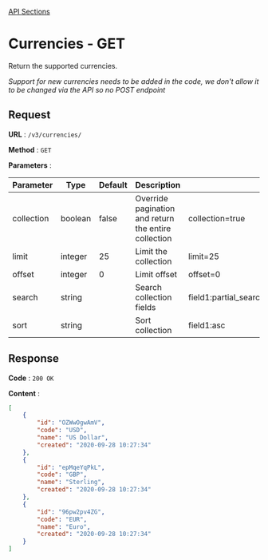 [API Sections](../Sections.md)

# Currencies - GET

Return the supported currencies.

*Support for new currencies needs to be added in the code, we don't allow it to be changed via the API so no POST endpoint*

## Request

**URL** : `/v3/currencies/`

**Method** : `GET`

**Parameters** :

Parameter | Type | Default | Description | Example
---|---|---|---|---
collection | boolean | false | Override pagination and return the entire collection | collection=true
limit | integer | 25 | Limit the collection | limit=25
offset | integer | 0 | Limit offset | offset=0
search | string | | Search collection fields | field1:partial_search_term\|field2:partial_search_term
sort | string | | Sort collection | field1:asc|field2:desc


## Response

**Code** : `200 OK`

**Content** : 
```json
[
    {
        "id": "OZWwOgwAmV",
        "code": "USD",
        "name": "US Dollar",
        "created": "2020-09-28 10:27:34"
    },
    {
        "id": "epMqeYqPkL",
        "code": "GBP",
        "name": "Sterling",
        "created": "2020-09-28 10:27:34"
    },
    {
        "id": "96pw2pv4ZG",
        "code": "EUR",
        "name": "Euro",
        "created": "2020-09-28 10:27:34"
    }
]
```
